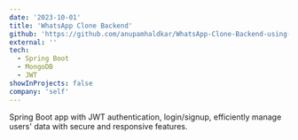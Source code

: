 ```yaml
---
date: '2023-10-01'
title: 'WhatsApp Clone Backend'
github: 'https://github.com/anupamhaldkar/WhatsApp-Clone-Backend-using-Spring-Boot'
external: ''
tech:
  - Spring Boot
  - MongoDB
  - JWT
showInProjects: false
company: 'self'
---
```


Spring Boot app with JWT authentication, login/signup, efficiently manage users' data with secure and responsive features.